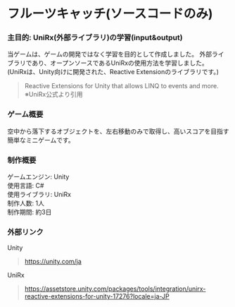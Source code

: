 # フルーツキャッチ(ソースコードのみ)
### 主目的: UniRx(外部ライブラリ)の学習(input&output)
当ゲームは、ゲームの開発ではなく学習を目的として作成しました。
外部ライブラリであり、オープンソースであるUniRxの使用方法を学習しました。
(UniRxは、Unity向けに開発された、Reactive Extensionのライブラリです。)
> Reactive Extensions for Unity that allows LINQ to events and more.</br>
※UniRx公式より引用

### ゲーム概要
空中から落下するオブジェクトを、左右移動のみで取得し、高いスコアを目指す簡単なミニゲームです。

### 制作概要
ゲームエンジン: Unity</br>
使用言語: C#</br>
使用ライブラリ: UniRx</br>
制作人数: 1人</br>
制作期間: 約3日</br>

### 外部リンク
Unity
> https://unity.com/ja
> 
UniRx
> https://assetstore.unity.com/packages/tools/integration/unirx-reactive-extensions-for-unity-17276?locale=ja-JP
> 
